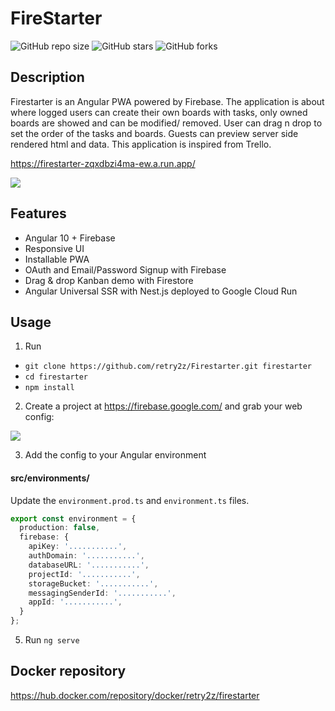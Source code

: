 # FireStarter
![GitHub repo size](https://img.shields.io/github/repo-size/retry2z/FireStarter)
![GitHub stars](https://img.shields.io/github/stars/retry2z/FireStarter?style=social)
![GitHub forks](https://img.shields.io/github/forks/retry2z/FireStarter?style=social)

## Description
Firestarter is an Angular PWA powered by Firebase. The application is about where logged users can create their own boards with tasks, only owned boards are showed and can be modified/ removed. User can drag n drop to set the order of the tasks and boards. Guests can preview server side rendered html and data. This application is inspired from Trello.  

https://firestarter-zqxdbzi4ma-ew.a.run.app/

![](https://firebasestorage.googleapis.com/v0/b/firestarter-dev-ebdf6.appspot.com/o/workplay-demo.gif?alt=media&token=2c3bbf9a-96b1-4ae3-a507-4d1c8ab2a20f)

## Features
- Angular 10 + Firebase
- Responsive UI
- Installable PWA
- OAuth and Email/Password Signup with Firebase
- Drag & drop Kanban demo with Firestore
- Angular Universal SSR with Nest.js deployed to Google Cloud Run

## Usage
1.  Run

- `git clone https://github.com/retry2z/Firestarter.git firestarter`
- `cd firestarter`
- `npm install`

2.  Create a project at https://firebase.google.com/ and grab your web config:

![](https://firebasestorage.googleapis.com/v0/b/firestarter-dev-ebdf6.appspot.com/o/config-demo.png?alt=media&token=3603ae9a-71ca-471a-a8f2-c3d7a65d36a7)

3.  Add the config to your Angular environment

#### src/environments/
Update the `environment.prod.ts` and `environment.ts` files. 

```typescript
export const environment = {
  production: false,
  firebase: {
    apiKey: '...........',
    authDomain: '...........',
    databaseURL: '...........',
    projectId: '...........',
    storageBucket: '...........',
    messagingSenderId: '...........',
    appId: '...........',
  }
};
```

5.  Run `ng serve`

## Docker repository
https://hub.docker.com/repository/docker/retry2z/firestarter
